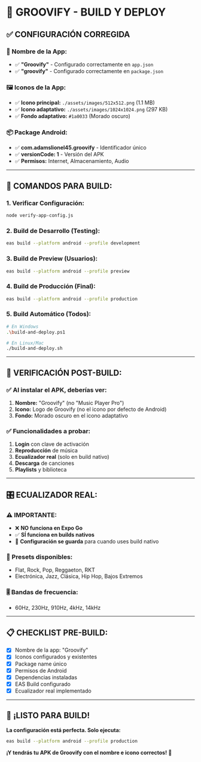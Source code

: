# 🚀 GROOVIFY - BUILD Y DEPLOY

## ✅ **CONFIGURACIÓN CORREGIDA**

### **📱 Nombre de la App:**
- ✅ **"Groovify"** - Configurado correctamente en `app.json`
- ✅ **"groovify"** - Configurado correctamente en `package.json`

### **🖼️ Iconos de la App:**
- ✅ **Icono principal:** `./assets/images/512x512.png` (1.1 MB)
- ✅ **Icono adaptativo:** `./assets/images/1024x1024.png` (297 KB)
- ✅ **Fondo adaptativo:** `#1a0033` (Morado oscuro)

### **📦 Package Android:**
- ✅ **com.adamslionel45.groovify** - Identificador único
- ✅ **versionCode: 1** - Versión del APK
- ✅ **Permisos:** Internet, Almacenamiento, Audio

---

## 🔧 **COMANDOS PARA BUILD:**

### **1. Verificar Configuración:**
```bash
node verify-app-config.js
```

### **2. Build de Desarrollo (Testing):**
```bash
eas build --platform android --profile development
```

### **3. Build de Preview (Usuarios):**
```bash
eas build --platform android --profile preview
```

### **4. Build de Producción (Final):**
```bash
eas build --platform android --profile production
```

### **5. Build Automático (Todos):**
```bash
# En Windows
.\build-and-deploy.ps1

# En Linux/Mac
./build-and-deploy.sh
```

---

## 📱 **VERIFICACIÓN POST-BUILD:**

### **✅ Al instalar el APK, deberías ver:**
1. **Nombre:** "Groovify" (no "Music Player Pro")
2. **Icono:** Logo de Groovify (no el icono por defecto de Android)
3. **Fondo:** Morado oscuro en el icono adaptativo

### **✅ Funcionalidades a probar:**
1. **Login** con clave de activación
2. **Reproducción** de música
3. **Ecualizador real** (solo en build nativo)
4. **Descarga** de canciones
5. **Playlists** y biblioteca

---

## 🎛️ **ECUALIZADOR REAL:**

### **⚠️ IMPORTANTE:**
- ❌ **NO funciona en Expo Go**
- ✅ **SÍ funciona en builds nativos**
- 🔄 **Configuración se guarda** para cuando uses build nativo

### **🎵 Presets disponibles:**
- Flat, Rock, Pop, Reggaeton, RKT
- Electrónica, Jazz, Clásica, Hip Hop, Bajos Extremos

### **🎚️ Bandas de frecuencia:**
- 60Hz, 230Hz, 910Hz, 4kHz, 14kHz

---

## 📋 **CHECKLIST PRE-BUILD:**

- [x] Nombre de la app: "Groovify"
- [x] Iconos configurados y existentes
- [x] Package name único
- [x] Permisos de Android
- [x] Dependencias instaladas
- [x] EAS Build configurado
- [x] Ecualizador real implementado

---

## 🎉 **¡LISTO PARA BUILD!**

**La configuración está perfecta. Solo ejecuta:**

```bash
eas build --platform android --profile production
```

**¡Y tendrás tu APK de Groovify con el nombre e icono correctos!** 🚀
